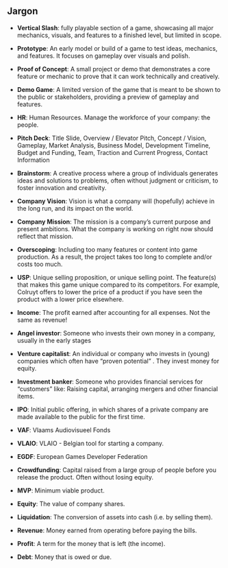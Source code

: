 ## Jargon

- **Vertical Slash**: fully playable section of a game, showcasing all major mechanics, visuals, and features to a finished level, but limited in scope.

- **Prototype**: An early model or build of a game to test ideas, mechanics, and features. It focuses on gameplay over visuals and polish.

- **Proof of Concept**: A small project or demo that demonstrates a core feature or mechanic to prove that it can work technically and creatively.

- **Demo Game**: A limited version of the game that is meant to be shown to the public or stakeholders, providing a preview of gameplay and features.

- **HR**: Human Resources. Manage the workforce of your company: the people.

- **Pitch Deck**: Title Slide, Overview / Elevator Pitch, Concept / Vision, Gameplay, Market Analysis, Business Model, Development Timeline, Budget and Funding, Team, Traction and Current Progress, Contact Information

- **Brainstorm**: A creative process where a group of individuals generates ideas and solutions to problems, often without judgment or criticism, to foster innovation and creativity.

- **Company Vision**: Vision is what a company will (hopefully) achieve in the long run, and its impact on the world.

- **Company Mission**: The mission is a company’s current purpose and present ambitions. What the company is working on right now should reflect that mission.

- **Overscoping**: Including too many features or content into game production. As a result, the project takes too long to complete and/or costs too much.

- **USP**: Unique selling proposition, or unique selling point. The feature(s) that makes this game unique compared to its competitors. For example, Colruyt offers to lower the price of a product if you have seen the product with a lower price elsewhere.

- **Income**: The profit earned after accounting for all expenses. Not the same as revenue!

- **Angel investor**: Someone who invests their own money in a company, usually in the early stages

- **Venture capitalist**: An individual or company who invests in (young) companies which often have “proven potential” . They invest money for equity.

- **Investment banker**: Someone who provides financial services for “customers” like: Raising capital, arranging mergers and  other financial items.

- **IPO**: Initial public offering, in which shares of a private company are made available to the public for the first time.

- **VAF**: Vlaams Audiovisueel Fonds

- **VLAIO**: VLAIO - Belgian tool for starting a company.

- **EGDF**: European Games Developer Federation

- **Crowdfunding**: Capital raised from a large group of people before you release the product. Often without losing equity. 

- **MVP**: Minimum viable product.

- **Equity**: The value of company shares.

- **Liquidation**: The conversion of assets into cash (i.e. by selling them).

- **Revenue**: Money earned from operating before paying the bills.
- **Profit**: A term for the money that is left (the income).

- **Debt**: Money that is owed or due.
